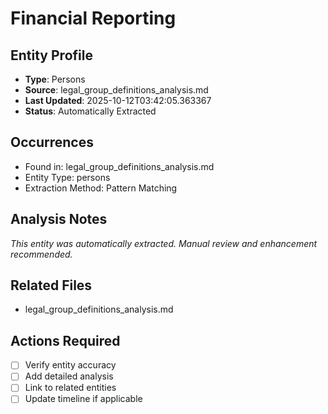# Financial Reporting

## Entity Profile
- **Type**: Persons
- **Source**: legal_group_definitions_analysis.md
- **Last Updated**: 2025-10-12T03:42:05.363367
- **Status**: Automatically Extracted

## Occurrences
- Found in: legal_group_definitions_analysis.md
- Entity Type: persons
- Extraction Method: Pattern Matching

## Analysis Notes
*This entity was automatically extracted. Manual review and enhancement recommended.*

## Related Files
- legal_group_definitions_analysis.md

## Actions Required
- [ ] Verify entity accuracy
- [ ] Add detailed analysis
- [ ] Link to related entities
- [ ] Update timeline if applicable

